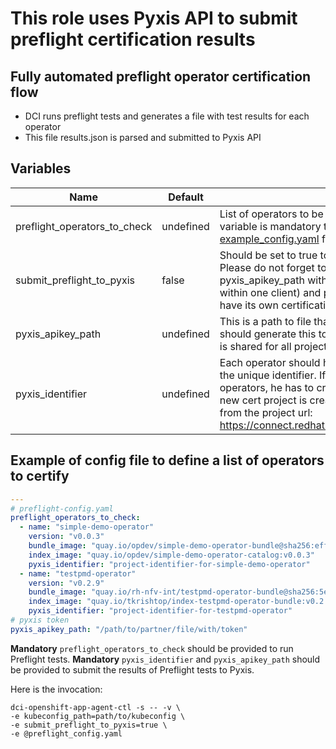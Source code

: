 # This role uses Pyxis API to submit preflight certification results

## Fully automated preflight operator certification flow

- DCI runs preflight tests and generates a file with test results for each operator
- This file results.json is parsed and submitted to Pyxis API

## Variables

Name                               | Default                                              | Description
---------------------------------- | ---------------------------------------------------- | -------------------------------------------------------------
preflight\_operators\_to\_check    | undefined                                            | List of operators to be checked with Preflight Cert Suite. This variable is mandatory to run Preflight cert suite. Please check [example_config.yaml](README.md#example-of-config-file-to-define-a-list-of-operators-to-certify) for the example.
submit\_preflight\_to\_pyxis       | false                                                | Should be set to true to submit Preflight results to Pyxis. Please do not forget to provide Pyxis credentials: pyxis\_apikey\_path with Pyxis token (shared for all projects within one client) and pyxis\_identifier (each operator should have its own certification project with the unique identifier).
pyxis\_apikey\_path                | undefined                                            | This is a path to file that contains partner's token. Parner should generate this token in connect.redhat.com. The token is shared for all projects within one partner.
pyxis\_identifier                  | undefined                                            | Each operator should have its own certification project with the unique identifier. If the partner has to certify two operators, he has to create two certification projects. Once a new cert project is created, the identifier could be extracted from the project url: https://connect.redhat.com/projects/pyxis_identifier/overview


## Example of config file to define a list of operators to certify

```yaml
---
# preflight-config.yaml
preflight_operators_to_check:
  - name: "simple-demo-operator"
    version: "v0.0.3"
    bundle_image: "quay.io/opdev/simple-demo-operator-bundle@sha256:eff7f86a54ef2a340dbf739ef955ab50397bef70f26147ed999e989cfc116b79"
    index_image: "quay.io/opdev/simple-demo-operator-catalog:v0.0.3"
    pyxis_identifier: "project-identifier-for-simple-demo-operator"
  - name: "testpmd-operator"
    version: "v0.2.9"
    bundle_image: "quay.io/rh-nfv-int/testpmd-operator-bundle@sha256:5e28f883faacefa847104ebba1a1a22ee897b7576f0af6b8253c68b5c8f42815"
    index_image: "quay.io/tkrishtop/index-testpmd-operator-bundle:v0.2.9"
    pyxis_identifier: "project-identifier-for-testpmd-operator"
# pyxis token
pyxis_apikey_path: "/path/to/partner/file/with/token"
```

**Mandatory** `preflight_operators_to_check` should be provided to run Preflight tests.
**Mandatory** `pyxis_identifier` and `pyxis_apikey_path` should be provided to submit the results of Preflight tests to Pyxis.

Here is the invocation:

```console
dci-openshift-app-agent-ctl -s -- -v \
-e kubeconfig_path=path/to/kubeconfig \
-e submit_preflight_to_pyxis=true \
-e @preflight_config.yaml
```